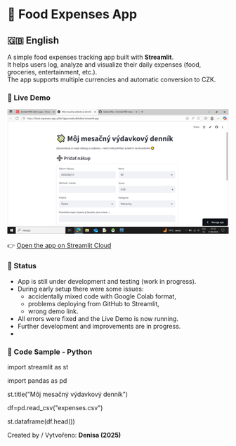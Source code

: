 # 🛒 Food Expenses App 

## 🇬🇧 English
A simple food expenses tracking app built with **Streamlit**.  
It helps users log, analyze and visualize their daily expenses (food, groceries, entertainment, etc.).  
The app supports multiple currencies and automatic conversion to CZK.  


### 🚀 Live Demo
![Ukážka aplikácie](screenshot.png)

👉 [Open the app on Streamlit Cloud](https://food-expenses-app-p5tts7gtpumedcsdkhdlw4.streamlit.app/#moj-mesacny-vydavkovy-dennik)


### 📌 Status
- App is still under development and testing (work in progress).  
- During early setup there were some issues:  
  - accidentally mixed code with Google Colab format,  
  - problems deploying from GitHub to Streamlit,  
  - wrong demo link.  
- All errors were fixed and the Live Demo is now running.  
- Further development and improvements are in progress.
- 
### 📌 Code Sample - Python

import streamlit as st

import pandas as pd

st.title("Môj mesačný výdavkový denník")

df=pd.read_csv("expenses.csv")

st.dataframe(df.head())




Created by / Vytvořeno: **Denisa (2025)**
